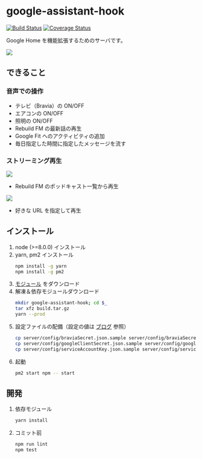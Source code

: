 # google-assistant-hook

[![Build Status](https://travis-ci.org/mid0111/google-assistant-hook.svg?branch=master)](https://travis-ci.org/mid0111/google-assistant-hook)
[![Coverage Status](https://coveralls.io/repos/github/mid0111/google-assistant-hook/badge.svg?branch=master)](https://coveralls.io/github/mid0111/google-assistant-hook?branch=master)

Google Home を機能拡張するためのサーバです。

![](https://cdn-ak.f.st-hatena.com/images/fotolife/t/tajima0111185/20180124/20180124171143.png?1516781516)

## できること

### 音声での操作

* テレビ（Bravia）の ON/OFF
* エアコンの ON/OFF
* 照明の ON/OFF
* Rebuild FM の最新話の再生
* Google Fit へのアクティビティの追加
* 毎日指定した時間に指定したメッセージを流す

### ストリーミング再生

![](https://cdn-ak.f.st-hatena.com/images/fotolife/t/tajima0111185/20180124/20180124171123.png?1516781547)

* Rebuild FM のポッドキャスト一覧から再生

![](https://cdn-ak.f.st-hatena.com/images/fotolife/t/tajima0111185/20180124/20180124171056.png?1516781560)

* 好きな URL を指定して再生

## インストール

1. node (>=8.0.0) インストール
1. yarn, pm2 インストール
    ```bash
    npm install -g yarn
    npm install -g pm2
    ```
1. [モジュール](https://github.com/mid0111/google-assistant-hook/releases) をダウンロード
1. 解凍＆依存モジュールダウンロード
    ```bash
    mkdir google-assistant-hook; cd $_
    tar xfz build.tar.gz
    yarn --prod
    ```
1. 設定ファイルの配備（設定の値は [ブログ](http://mid0111.hatenablog.com/entry/2017/12/23/131954) 参照）
    ```bash
    cp server/config/braviaSecret.json.sample server/config/braviaSecret.json && vi $_
    cp server/config/googleClientSecret.json.sample server/config/googleClientSecret.json && vi $_
    cp server/config/serviceAccountKey.json.sample server/config/serviceAccountKey.json && vi $_
    ```
1. 起動
    ```bash
    pm2 start npm -- start
    ```

## 開発

1. 依存モジュール
    ```bash
    yarn install
    ```
1. コミット前
    ```bash
    npm run lint
    npm test
    ```
